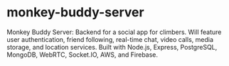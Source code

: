 # monkey-buddy-server
Monkey Buddy Server: Backend for a social app for climbers. Will feature user authentication, friend following, real-time chat, video calls, media storage, and location services. Built with Node.js, Express, PostgreSQL, MongoDB, WebRTC, Socket.IO, AWS, and Firebase.
